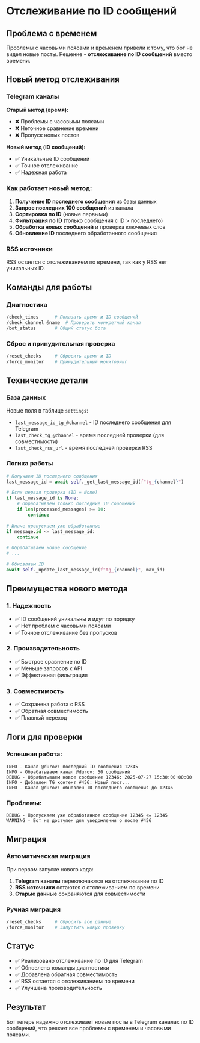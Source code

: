 # Отслеживание по ID сообщений

## Проблема с временем
Проблемы с часовыми поясами и временем привели к тому, что бот не видел новые посты. Решение - **отслеживание по ID сообщений** вместо времени.

## Новый метод отслеживания

### Telegram каналы
**Старый метод (время):**
- ❌ Проблемы с часовыми поясами
- ❌ Неточное сравнение времени
- ❌ Пропуск новых постов

**Новый метод (ID сообщений):**
- ✅ Уникальные ID сообщений
- ✅ Точное отслеживание
- ✅ Надежная работа

### Как работает новый метод:

1. **Получение ID последнего сообщения** из базы данных
2. **Запрос последних 100 сообщений** из канала
3. **Сортировка по ID** (новые первыми)
4. **Фильтрация по ID** (только сообщения с ID > последнего)
5. **Обработка новых сообщений** и проверка ключевых слов
6. **Обновление ID** последнего обработанного сообщения

### RSS источники
RSS остается с отслеживанием по времени, так как у RSS нет уникальных ID.

## Команды для работы

### Диагностика
```bash
/check_times      # Показать время и ID сообщений
/check_channel @name  # Проверить конкретный канал
/bot_status       # Общий статус бота
```

### Сброс и принудительная проверка
```bash
/reset_checks     # Сбросить время и ID
/force_monitor    # Принудительный мониторинг
```

## Технические детали

### База данных
Новые поля в таблице `settings`:
- `last_message_id_tg_@channel` - ID последнего сообщения для Telegram
- `last_check_tg_@channel` - время последней проверки (для совместимости)
- `last_check_rss_url` - время последней проверки RSS

### Логика работы
```python
# Получаем ID последнего сообщения
last_message_id = await self._get_last_message_id(f"tg_{channel}")

# Если первая проверка (ID = None)
if last_message_id is None:
    # Обрабатываем только последние 10 сообщений
    if len(processed_messages) >= 10:
        continue

# Иначе пропускаем уже обработанные
if message.id <= last_message_id:
    continue

# Обрабатываем новое сообщение
# ...

# Обновляем ID
await self._update_last_message_id(f"tg_{channel}", max_id)
```

## Преимущества нового метода

### 1. Надежность
- ✅ ID сообщений уникальны и идут по порядку
- ✅ Нет проблем с часовыми поясами
- ✅ Точное отслеживание без пропусков

### 2. Производительность
- ✅ Быстрое сравнение по ID
- ✅ Меньше запросов к API
- ✅ Эффективная фильтрация

### 3. Совместимость
- ✅ Сохранена работа с RSS
- ✅ Обратная совместимость
- ✅ Плавный переход

## Логи для проверки

### Успешная работа:
```
INFO - Канал @durov: последний ID сообщения 12345
INFO - Обрабатываем канал @durov: 50 сообщений
DEBUG - Обрабатываем новое сообщение 12346: 2025-07-27 15:30:00+00:00
INFO - Добавлен TG контент #456: Новый пост...
INFO - Канал @durov: обновлен ID последнего сообщения до 12346
```

### Проблемы:
```
DEBUG - Пропускаем уже обработанное сообщение 12345 <= 12345
WARNING - Бот не доступен для уведомления о посте #456
```

## Миграция

### Автоматическая миграция
При первом запуске нового кода:
1. **Telegram каналы** переключаются на отслеживание по ID
2. **RSS источники** остаются с отслеживанием по времени
3. **Старые данные** сохраняются для совместимости

### Ручная миграция
```bash
/reset_checks     # Сбросить все данные
/force_monitor    # Запустить новую проверку
```

## Статус
- ✅ Реализовано отслеживание по ID для Telegram
- ✅ Обновлены команды диагностики
- ✅ Добавлена обратная совместимость
- ✅ RSS остается с отслеживанием по времени
- ✅ Улучшена производительность

## Результат
Бот теперь надежно отслеживает новые посты в Telegram каналах по ID сообщений, что решает все проблемы с временем и часовыми поясами. 